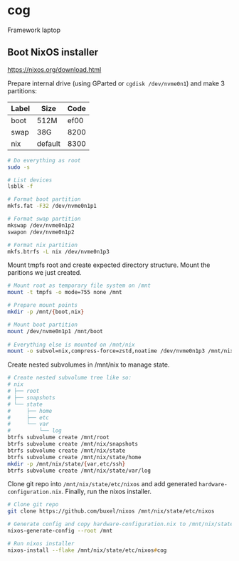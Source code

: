 # cog

Framework laptop

## Boot NixOS installer

<https://nixos.org/download.html>

Prepare internal drive (using GParted or `cgdisk /dev/nvme0n1`) and make 3 partitions:

| Label | Size    | Code |
| ----- | ------- | ---- |
| boot  | 512M    | ef00 |
| swap  | 38G     | 8200 |
| nix   | default | 8300 |

```zsh
# Do everything as root
sudo -s

# List devices
lsblk -f

# Format boot partition
mkfs.fat -F32 /dev/nvme0n1p1

# Format swap partition
mkswap /dev/nvme0n1p2
swapon /dev/nvme0n1p2

# Format nix partition
mkfs.btrfs -L nix /dev/nvme0n1p3
```

Mount tmpfs root and create expected directory structure. Mount the paritions we just created.

```zsh
# Mount root as temporary file system on /mnt
mount -t tmpfs -o mode=755 none /mnt

# Prepare mount points
mkdir -p /mnt/{boot,nix}

# Mount boot partition
mount /dev/nvme0n1p1 /mnt/boot
 
# Everything else is mounted on /mnt/nix
mount -o subvol=nix,compress-force=zstd,noatime /dev/nvme0n1p3 /mnt/nix
```

Create nested subvolumes in /mnt/nix to manage state.

```zsh
# Create nested subvolume tree like so:
# nix
# ├── root
# ├── snapshots
# └── state
#     ├── home
#     ├── etc
#     └── var
#         └── log
btrfs subvolume create /mnt/root
btrfs subvolume create /mnt/nix/snapshots
btrfs subvolume create /mnt/nix/state
btrfs subvolume create /mnt/nix/state/home
mkdir -p /mnt/nix/state/{var,etc/ssh}
btrfs subvolume create /mnt/nix/state/var/log
```

Clone git repo into `/mnt/nix/state/etc/nixos` and add generated `hardware-configuration.nix`. Finally, run the nixos installer.

```zsh
# Clone git repo
git clone https://github.com/buxel/nixos /mnt/nix/state/etc/nixos 

# Generate config and copy hardware-configuration.nix to /mnt/nix/state/etc/nixos/nixos/configurations/cog/hardware-configuration.nix
nixos-generate-config --root /mnt

# Run nixos installer
nixos-install --flake /mnt/nix/state/etc/nixos#cog
```
